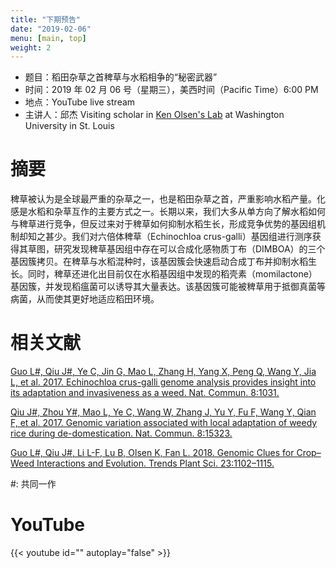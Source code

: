 ```yaml
---
title: "下期预告"
date: "2019-02-06"
menu: [main, top]
weight: 2
---
```



- 题目：稻田杂草之首稗草与水稻相争的“秘密武器”
- 时间：2019 年 02 月 06 号（星期三），美西时间（Pacific Time）6:00 PM
- 地点：YouTube live stream
- 主讲人：邱杰 Visiting scholar in [Ken Olsen's Lab](https://pages.wustl.edu/olsen) at Washington University in St. Louis 



# 摘要

稗草被认为是全球最严重的杂草之一，也是稻田杂草之首，严重影响水稻产量。化感是水稻和杂草互作的主要方式之一。长期以来，我们大多从单方向了解水稻如何与稗草进行竞争，但反过来对于稗草如何抑制水稻生长，形成竞争优势的基因组机制却知之甚少。我们对六倍体稗草（Echinochloa crus-galli）基因组进行测序获得其草图，研究发现稗草基因组中存在可以合成化感物质丁布（DIMBOA）的三个基因簇拷贝。在稗草与水稻混种时，该基因簇会快速启动合成丁布并抑制水稻生长。同时，稗草还进化出目前仅在水稻基因组中发现的稻壳素（momilactone）基因簇，并发现稻瘟菌可以诱导其大量表达。该基因簇可能被稗草用于抵御真菌等病菌，从而使其更好地适应稻田环境。

# 相关文献
[Guo L#, Qiu J#, Ye C, Jin G, Mao L, Zhang H, Yang X, Peng Q, Wang Y, Jia L, et al. 2017. Echinochloa crus-galli genome analysis provides insight into its adaptation and invasiveness as a weed. Nat. Commun. 8:1031.](https://www.nature.com/articles/s41467-017-01067-5) [Qiu J#, Zhou Y#, Mao L, Ye C, Wang W, Zhang J, Yu Y, Fu F, Wang Y, Qian F, et al. 2017. Genomic variation associated with local adaptation of weedy rice during de-domestication. Nat. Commun. 8:15323.](https://www.nature.com/articles/ncomms15323)[Guo L#, Qiu J#, Li L-F, Lu B, Olsen K, Fan L. 2018. Genomic Clues for Crop–Weed Interactions and Evolution. Trends Plant Sci. 23:1102–1115.](https://www.cell.com/trends/plant-science/fulltext/S1360-1385(18)30214-0)\#: 共同一作

# YouTube

{{< youtube id="" autoplay="false" >}}


